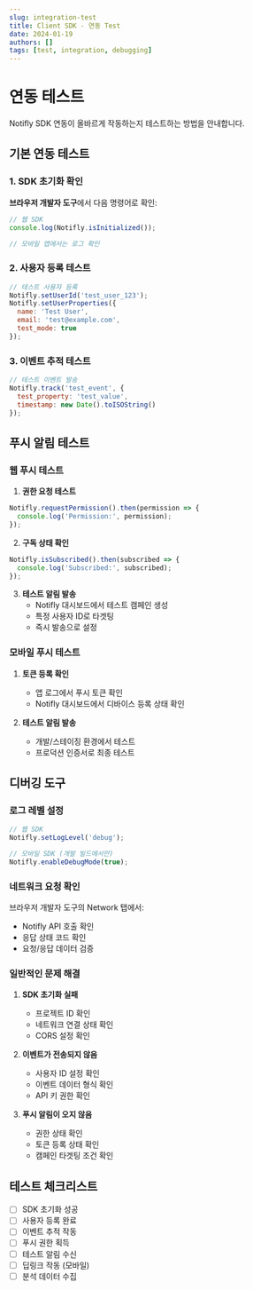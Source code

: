 ```yaml
---
slug: integration-test
title: Client SDK - 연동 Test
date: 2024-01-19
authors: []
tags: [test, integration, debugging]
---
```


# 연동 테스트

Notifly SDK 연동이 올바르게 작동하는지 테스트하는 방법을 안내합니다.

<!-- truncate -->

## 기본 연동 테스트

### 1. SDK 초기화 확인

**브라우저 개발자 도구**에서 다음 명령어로 확인:

```javascript
// 웹 SDK
console.log(Notifly.isInitialized());

// 모바일 앱에서는 로그 확인
```

### 2. 사용자 등록 테스트

```javascript
// 테스트 사용자 등록
Notifly.setUserId('test_user_123');
Notifly.setUserProperties({
  name: 'Test User',
  email: 'test@example.com',
  test_mode: true
});
```

### 3. 이벤트 추적 테스트

```javascript
// 테스트 이벤트 발송
Notifly.track('test_event', {
  test_property: 'test_value',
  timestamp: new Date().toISOString()
});
```

## 푸시 알림 테스트

### 웹 푸시 테스트

1. **권한 요청 테스트**
```javascript
Notifly.requestPermission().then(permission => {
  console.log('Permission:', permission);
});
```

2. **구독 상태 확인**
```javascript
Notifly.isSubscribed().then(subscribed => {
  console.log('Subscribed:', subscribed);
});
```

3. **테스트 알림 발송**
   - Notifly 대시보드에서 테스트 캠페인 생성
   - 특정 사용자 ID로 타겟팅
   - 즉시 발송으로 설정

### 모바일 푸시 테스트

1. **토큰 등록 확인**
   - 앱 로그에서 푸시 토큰 확인
   - Notifly 대시보드에서 디바이스 등록 상태 확인

2. **테스트 알림 발송**
   - 개발/스테이징 환경에서 테스트
   - 프로덕션 인증서로 최종 테스트

## 디버깅 도구

### 로그 레벨 설정

```javascript
// 웹 SDK
Notifly.setLogLevel('debug');

// 모바일 SDK (개발 빌드에서만)
Notifly.enableDebugMode(true);
```

### 네트워크 요청 확인

브라우저 개발자 도구의 Network 탭에서:
- Notifly API 호출 확인
- 응답 상태 코드 확인
- 요청/응답 데이터 검증

### 일반적인 문제 해결

1. **SDK 초기화 실패**
   - 프로젝트 ID 확인
   - 네트워크 연결 상태 확인
   - CORS 설정 확인

2. **이벤트가 전송되지 않음**
   - 사용자 ID 설정 확인
   - 이벤트 데이터 형식 확인
   - API 키 권한 확인

3. **푸시 알림이 오지 않음**
   - 권한 상태 확인
   - 토큰 등록 상태 확인
   - 캠페인 타겟팅 조건 확인

## 테스트 체크리스트

- [ ] SDK 초기화 성공
- [ ] 사용자 등록 완료
- [ ] 이벤트 추적 작동
- [ ] 푸시 권한 획득
- [ ] 테스트 알림 수신
- [ ] 딥링크 작동 (모바일)
- [ ] 분석 데이터 수집